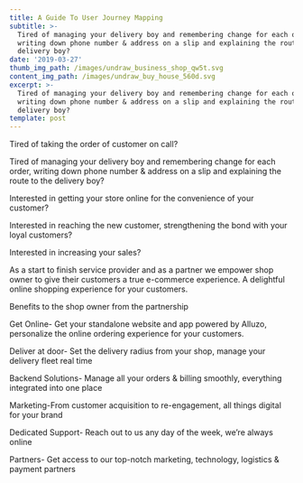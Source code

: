 ```yaml
---
title: A Guide To User Journey Mapping
subtitle: >-
  Tired of managing your delivery boy and remembering change for each order,
  writing down phone number & address on a slip and explaining the route to the
  delivery boy?
date: '2019-03-27'
thumb_img_path: /images/undraw_business_shop_qw5t.svg
content_img_path: /images/undraw_buy_house_560d.svg
excerpt: >-
  Tired of managing your delivery boy and remembering change for each order,
  writing down phone number & address on a slip and explaining the route to the
  delivery boy?
template: post
---
```

Tired of taking the order of customer on call?

Tired of managing your delivery boy and remembering change for each order, writing down phone number & address on a slip and explaining the route to the delivery boy?

Interested in getting your store online for the convenience of your customer?

Interested in reaching the new customer, strengthening the bond with your loyal customers?

Interested in increasing your sales?

As a start to finish service provider and as a partner we empower shop owner to give their customers a true e-commerce experience. A delightful online shopping experience for your customers.

Benefits to the shop owner from the partnership

Get Online- Get your standalone website and app powered by Alluzo, personalize the online ordering experience for your customers.

Deliver at door- Set the delivery radius from your shop, manage your delivery fleet real time

Backend Solutions- Manage all your orders & billing smoothly, everything integrated into one place

Marketing-From customer acquisition to re-engagement, all things digital for your brand

Dedicated Support- Reach out to us any day of the week, we’re always online

Partners- Get access to our top-notch marketing, technology, logistics & payment partners
